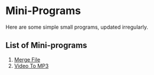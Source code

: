# Mini-Programs
Here are some simple small programs, updated irregularly.

## List of Mini-programs
1. [Merge File](./MergeFile)
2. [Video To MP3](./VideoToMp3)
